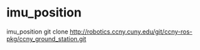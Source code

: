 imu_position
============

imu_position
git clone http://robotics.ccny.cuny.edu/git/ccny-ros-pkg/ccny_ground_station.git
